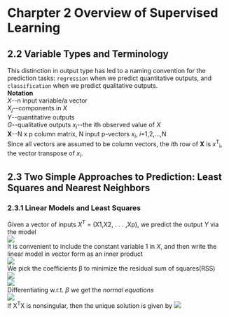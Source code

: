 # Charpter 2 Overview of Supervised Learning
## 2.2 Variable Types and Terminology
This distinction in output type has led to a naming convention for the<br>
prediction tasks: `regression` when we predict quantitative outputs, and<br> 
`classification` when we predict qualitative outputs.<br>
**Notation**<br>
*X*--n input variable/a vector<br>
*X*<sub>*j*</sub>--components in *X*<br>
*Y*--quantitative outputs<br>
*G*--qualitative outputs
*x*<sub>*i*</sub>--the ith observed value of *X*<br>
**X**--N x p column matrix, N input p-vectors *x*<sub>*i*</sub>, *i*=1,2,...,N<br>
Since all vectors are assumed to be column vectors, the *i*th row of **X** is *x*<sup>T</sup><sub>i</sub>, the vector transpose of *x*<sub>i</sub>.
## 2.3 Two Simple Approaches to Prediction: Least Squares and Nearest Neighbors
### 2.3.1 Linear Models and Least Squares
Given a vector of inputs *X*<sup>T</sup> = (X1,X2, . . . ,Xp), we predict the output *Y*  via the model<br>
<img src="http://latex.codecogs.com/gif.latexx?\%20\hat{Y}=\hat{\beta_o}+%20\sum_{j=1}^{p}{X_j}{\hat\beta_j}"><br>
It is convenient to include the constant variable 1 in *X*, and then write the linear model in vector form
as an inner product<br>
<img src="http://latex.codecogs.com/gif.latexx?\%20\hat{Y}=X^T\hat{\beta}"><br>
We pick the coefficients β to minimize the residual sum of squares(RSS)<br>
<img src="http://latex.codecogs.com/gif.latexx?\%20RSS(\beta)=%20\sum_{i=1}^{N}(y_i-x_i^T\beta)^2"><br>
<img src="http://latex.codecogs.com/gif.latexx?\%20RSS(\beta)=%20(y-X\beta)^T(y-X\beta)"><br>
Differentiating w.r.t. *β* we get the *normal equations*<br>
<img src="http://latex.codecogs.com/gif.latexx?\%20X^T(y-X\beta)=0"><br>
If X<sup>T</sup>X is nonsingular, then the unique solution is given by
<img src="http://latex.codecogs.com/gif.latexx?\%20\hat{\beta}=(X^TX)^{-1}X^Ty"><br>


